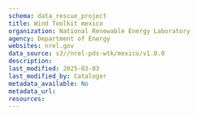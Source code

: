 ```yaml
---
schema: data_rescue_project 
title: Wind Toolkit mexico
organization: National Renewable Energy Laboratory
agency: Department of Energy
websites: nrel.gov
data_source: s3//nrel-pds-wtk/mexico/v1.0.0
description: 
last_modified: 2025-03-03
last_modified_by: Cataloger
metadata_available: No
metadata_url: 
resources:
---
```

